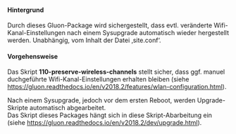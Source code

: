 #### Hintergrund
Durch dieses Gluon-Package wird sichergestellt, dass evtl. veränderte Wifi-Kanal-Einstellungen nach einem Sysupgrade automatisch wieder hergestellt werden. 
Unabhängig, vom Inhalt der Datei ‚site.conf‘.
  
  
#### Vorgehensweise
Das Skript **110-preserve-wireless-channels** stellt sicher, dass ggf. manuel duchgeführte Wifi-Kanal-Einstellungen erhalten bleiben (siehe https://gluon.readthedocs.io/en/v2018.2/features/wlan-configuration.html).

Nach einem Sysupgrade, jedoch vor dem ersten Reboot, werden Upgrade-Skripte automatisch abgearbeitet.  
Das Skript dieses Packages hängt sich in diese Skript-Abarbeitung ein (siehe https://gluon.readthedocs.io/en/v2018.2/dev/upgrade.html).
  


